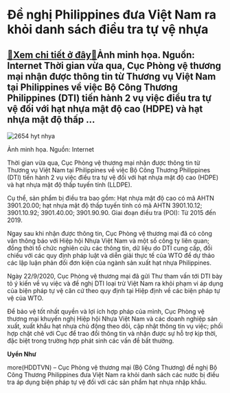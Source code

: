 Đề nghị Philippines đưa Việt Nam ra khỏi danh sách điều tra tự vệ nhựa
======================================================================

[:gift:Xem chi tiết ở đây:gift:](https://hddtvn.com/de-nghi-philippines-dua-viet-nam-ra-khoi-danh-sach-dieu-tra-tu-ve-nhua/)Ảnh minh họa. Nguồn: Internet Thời gian vừa qua, Cục Phòng vệ thương mại nhận được thông tin từ Thương vụ Việt Nam tại Philippines về việc Bộ Công Thương Philippines (DTI) tiến hành 2 vụ việc điều tra tự vệ đối với hạt nhựa mật độ cao (HDPE) và hạt nhựa mật độ thấp …
---------------------------------------------------------------------------------------------------------------------------------------------------------------------------------------------------------------------------------------------------------------------------





![2654 hyt nhya](https://haiquanonline.com.vn/stores/news_dataimages/thanhnt/092020/25/08/2654_hYt_nhYa.png?rt=20200925124622 "undefined")


Ảnh minh họa. Nguồn: Internet



Thời gian vừa qua, Cục Phòng vệ thương mại nhận được thông tin từ Thương vụ Việt Nam tại Philippines về việc Bộ Công Thương Philippines (DTI) tiến hành 2 vụ việc điều tra tự vệ đối với hạt nhựa mật độ cao (HDPE) và hạt nhựa mật độ thấp tuyến tính (LLDPE).


Cụ thể, sản phẩm bị điều tra bao gồm: Hạt nhựa mật độ cao có mã AHTN 3901.20.00; hạt nhựa mật độ thấp tuyến tính có mã AHTN 3901.10.12; 3901.10.92; 3901.40.00; 3901.90.90. Giai đoạn điều tra (POI): Từ 2015 đến 2019.


Ngay sau khi nhận được thông tin, Cục Phòng vệ thương mại đã có công văn thông báo với Hiệp hội Nhựa Việt Nam và một số công ty liên quan; đồng thời tổ chức nghiên cứu các thông tin, dữ liệu do DTI cung cấp, đối chiếu với các quy định pháp luật và diễn giải thực tế của WTO để dự thảo các lập luận phản đối đơn kiện của ngành sản xuất hạt nhựa Philippines.


Ngày 22/9/2020, Cục Phòng vệ thương mại đã gửi Thư tham vấn tới DTI bày tỏ ý kiến về vụ việc và đề nghị DTI loại trừ Việt Nam ra khỏi phạm vi áp dụng của biện pháp tự vệ căn cứ theo quy định tại Hiệp định về các biện pháp tự vệ của WTO.


Để bảo vệ tốt nhất quyền và lợi ích hợp pháp của mình, Cục Phòng vệ thương mại khuyến nghị Hiệp hội Nhựa Việt Nam và các doanh nghiệp sản xuất, xuất khẩu hạt nhựa chủ động theo dõi, cập nhật thông tin vụ việc; phối hợp chặt chẽ với Cục để trao đổi thông tin và nhận được sự hỗ trợ kịp thời, đặc biệt trong trường hợp phát sinh các vấn đề bất thường.




**Uyển Như**



more(HDDTVN) – Cục Phòng vệ thương mại (Bộ Công Thương) đề nghị Bộ Công Thương Philippines đưa Việt Nam ra khỏi danh sách các nước bị điều tra áp dụng biện pháp tự vệ đối với các sản phẩm hạt nhựa nhập khẩu.

